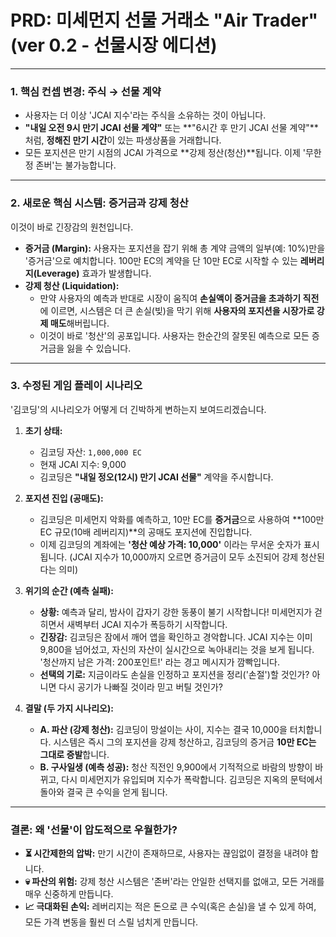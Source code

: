 # PRD: 미세먼지 선물 거래소 "Air Trader" (ver 0.2 - 선물시장 에디션)

---

### **1. 핵심 컨셉 변경: 주식 → 선물 계약**

* 사용자는 더 이상 'JCAI 지수'라는 주식을 소유하는 것이 아닙니다.
* **"내일 오전 9시 만기 JCAI 선물 계약"** 또는 **"6시간 후 만기 JCAI 선물 계약"**처럼, **정해진 만기 시간**이 있는 파생상품을 거래합니다.
* 모든 포지션은 만기 시점의 JCAI 가격으로 **강제 정산(청산)**됩니다. 이제 '무한정 존버'는 불가능합니다.

---

### **2. 새로운 핵심 시스템: 증거금과 강제 청산**

이것이 바로 긴장감의 원천입니다.

* **증거금 (Margin):** 사용자는 포지션을 잡기 위해 총 계약 금액의 일부(예: 10%)만을 '증거금'으로 예치합니다. 100만 EC의 계약을 단 10만 EC로 시작할 수 있는 **레버리지(Leverage)** 효과가 발생합니다.
* **강제 청산 (Liquidation):**
    * 만약 사용자의 예측과 반대로 시장이 움직여 **손실액이 증거금을 초과하기 직전**에 이르면, 시스템은 더 큰 손실(빚)을 막기 위해 **사용자의 포지션을 시장가로 강제 매도**해버립니다.
    * 이것이 바로 '청산'의 공포입니다. 사용자는 한순간의 잘못된 예측으로 모든 증거금을 잃을 수 있습니다.

---

### **3. 수정된 게임 플레이 시나리오**

'김코딩'의 시나리오가 어떻게 더 긴박하게 변하는지 보여드리겠습니다.

1.  **초기 상태:**
    * 김코딩 자산: `1,000,000 EC`
    * 현재 JCAI 지수: 9,000
    * 김코딩은 **"내일 정오(12시) 만기 JCAI 선물"** 계약을 주시합니다.

2.  **포지션 진입 (공매도):**
    * 김코딩은 미세먼지 악화를 예측하고, 10만 EC를 **증거금**으로 사용하여 **100만 EC 규모(10배 레버리지)**의 공매도 포지션에 진입합니다.
    * 이제 김코딩의 계좌에는 **'청산 예상 가격: 10,000'** 이라는 무서운 숫자가 표시됩니다. (JCAI 지수가 10,000까지 오르면 증거금이 모두 소진되어 강제 청산된다는 의미)

3.  **위기의 순간 (예측 실패):**
    * **상황:** 예측과 달리, 밤사이 갑자기 강한 동풍이 불기 시작합니다! 미세먼지가 걷히면서 새벽부터 JCAI 지수가 폭등하기 시작합니다.
    * **긴장감:** 김코딩은 잠에서 깨어 앱을 확인하고 경악합니다. JCAI 지수는 이미 9,800을 넘어섰고, 자신의 자산이 실시간으로 녹아내리는 것을 보게 됩니다. '청산까지 남은 가격: 200포인트!' 라는 경고 메시지가 깜빡입니다.
    * **선택의 기로:** 지금이라도 손실을 인정하고 포지션을 정리('손절')할 것인가? 아니면 다시 공기가 나빠질 것이라 믿고 버틸 것인가?

4.  **결말 (두 가지 시나리오):**
    * **A. 파산 (강제 청산):** 김코딩이 망설이는 사이, 지수는 결국 10,000을 터치합니다. 시스템은 즉시 그의 포지션을 강제 청산하고, 김코딩의 증거금 **10만 EC는 그대로 증발**합니다.
    * **B. 구사일생 (예측 성공):** 청산 직전인 9,900에서 기적적으로 바람의 방향이 바뀌고, 다시 미세먼지가 유입되며 지수가 폭락합니다. 김코딩은 지옥의 문턱에서 돌아와 결국 큰 수익을 얻게 됩니다.

---

### **결론: 왜 '선물'이 압도적으로 우월한가?**

* **⏳ 시간제한의 압박:** 만기 시간이 존재하므로, 사용자는 끊임없이 결정을 내려야 합니다.
* **💀 파산의 위험:** 강제 청산 시스템은 '존버'라는 안일한 선택지를 없애고, 모든 거래를 매우 신중하게 만듭니다.
* **📈 극대화된 손익:** 레버리지는 적은 돈으로 큰 수익(혹은 손실)을 낼 수 있게 하여, 모든 가격 변동을 훨씬 더 스릴 넘치게 만듭니다.
